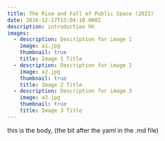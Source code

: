 ```yaml
---
title: The Rise and Fall of Public Space (2021)
date: 2016-12-17T15:04:10.000Z
description: introduction hh
images:
  - description: Description for image 1
    image: a1.jpg
    thumbnail: true
    title: Image 1 Title
  - description: Description for image 2
    image: a2.jpg
    thumbnail: true
    title: Image 2 Title
  - description: Description for image 3
    image: a3.jpg
    thumbnail: true
    title: Image 3 Title
---
```

this is the body, (the bit after the yaml in the .md file)
